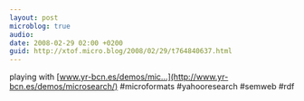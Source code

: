 ```yaml
---
layout: post
microblog: true
audio: 
date: 2008-02-29 02:00 +0200
guid: http://xtof.micro.blog/2008/02/29/t764840637.html
---
```

playing with [www.yr-bcn.es/demos/mic...](http://www.yr-bcn.es/demos/microsearch/) #microformats #yahooresearch #semweb #rdf
